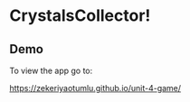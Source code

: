 # CrystalsCollector!

## Demo

To view the app go to:


https://zekeriyaotumlu.github.io/unit-4-game/